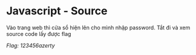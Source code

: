 # Javascript - Source

Vào trang web thì cửa sổ hiện lên cho mình nhập password.
Tắt đi và xem source code lấy được flag

*Flag: 123456azerty*